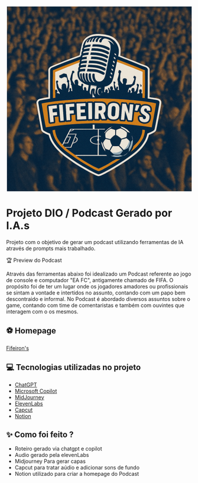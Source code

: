 <p align="center">
<img 
    src=".github/assets/ChatGPT Image 19 de jun. de 2025, 13_36_53.png"
    width="500"
/>
</p>

# Projeto DIO / Podcast Gerado por I.A.s 


Projeto com o objetivo de gerar um podcast utilizando ferramentas de IA através de prompts mais trabalhado.

🏆 Preview do Podcast

Através das ferramentas abaixo foi idealizado um Podcast referente ao jogo de console e computador "EA FC", antigamente chamado de FIFA. O propósito foi de ter um lugar onde os jogadores amadores ou profissionais se sintam a vontade e intertidos no assunto, contando com um papo bem descontraido e informal. No Podcast é abordado diversos assuntos sobre o game, contando com time de comentaristas e também com ouvintes que interagem com o os mesmos. 

## ⚽ Homepage
[Fifeiron's](https://www.notion.so/Fifeiron-s-21749f16075e800aa857e68c6b68c25c)

## 💻 Tecnologias utilizadas no projeto

- [ChatGPT](https://chat.openai.com/)
- [Microsoft Copilot](https://copilot.microsoft.com/)
- [MidJourney](https://www.midjourney.com/app/)
- [ElevenLabs](https://beta.elevenlabs.io/)
- [Capcut](https://www.capcut.com/pt-br/)
- [Notion](https://www.notion.com/pt)

## ✨ Como foi feito ?

- Roteiro gerado via chatgpt e copilot
- Audio gerado pela elevenLabs
- Midjourney Para gerar capas
- Capcut para tratar aúdio e adicionar sons de fundo
- Notion utilizado para criar a homepage do Podcast
